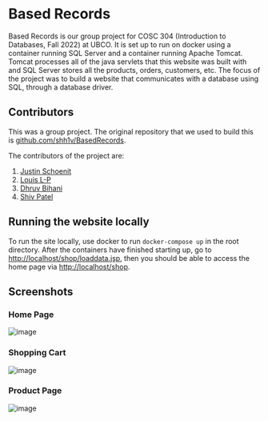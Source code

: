 # Based Records
Based Records is our group project for COSC 304 (Introduction to Databases, Fall 2022) at UBCO. It is set up to run on docker using a container running SQL Server and a container running Apache Tomcat. Tomcat processes all of the java servlets that this website was built with and SQL Server stores all the products, orders, customers, etc. The focus of the project was to build a website that communicates with a database using SQL, through a database driver.

## Contributors
This was a group project. The original repository that we used to build this is [github.com/shh1v/BasedRecords](https://github.com/shh1v/BasedRecords).

The contributors of the project are:
1) [Justin Schoenit](https://github.com/justino599 )
2) [Louis L-P](https://github.com/LouisLP)
3) [Dhruv Bihani](https://github.com/DhruvBihani)
4) [Shiv Patel](https://github.com/shh1v)

## Running the website locally
To run the site locally, use docker to run `docker-compose up` in the root directory. After the containers have finished starting up, go to [http://localhost/shop/loaddata.jsp](http://localhost/shop/loaddata.jsp), then you should be able to access the home page via [http://localhost/shop](http://localhost/shop).

## Screenshots
### Home Page
![image](https://user-images.githubusercontent.com/77038122/207140660-6231edf1-cac9-44ea-9051-3b53e26dae46.png)
### Shopping Cart
![image](https://user-images.githubusercontent.com/77038122/207140978-8e790f61-4af5-4dd1-94a5-a35a2a44d5a0.png)
### Product Page
![image](https://user-images.githubusercontent.com/77038122/207145040-b25000b5-ab30-4838-8c5f-833f16655843.png)
